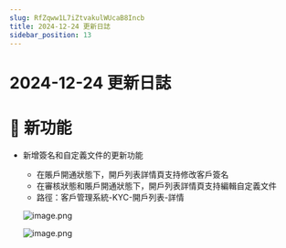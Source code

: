 ```yaml
---
slug: RfZqww1L7iZtvakulWUcaB8Incb
title: 2024-12-24 更新日誌
sidebar_position: 13
---
```



# 2024-12-24 更新日誌


# 🎉 新功能

- 新增簽名和自定義文件的更新功能
    - 在賬戶開通狀態下，開戶列表詳情頁支持修改客戶簽名
    - 在審核狀態和賬戶開通狀態下，開戶列表詳情頁支持編輯自定義文件
    - 路徑：客戶管理系統-KYC-開戶列表-詳情

    ![image.png](/assets/6a3709fd357e33d8bff47effb4c08724.png)


    ![image.png](/assets/8237b6aa6c7aa9ca67887e93ccebc84a.png)

